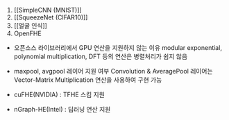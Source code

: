 
1. [[SimpleCNN (MNIST)]]
2. [[SqueezeNet (CIFAR10)]]
4. [[얼굴 인식]]
5. OpenFHE

- 오픈소스 라이브러리에서 GPU 연산을 지원하지 않는 이유
modular exponential, polynomial multiplication, DFT 등의 연산은 병렬처리가 쉽지 않음

- maxpool, avgpool 레이어 지원 여부
Convolution & AveragePool 레이어는 Vector-Matrix Multiplication 연산을 사용하여 구현 가능

- cuFHE(NVIDIA) : TFHE 스킴 지원
- nGraph-HE(Intel) : 딥러닝 연산 지원
